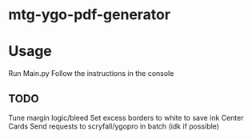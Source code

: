 # mtg-ygo-pdf-generator

# Usage

Run Main.py
Follow the instructions in the console

## TODO
Tune margin logic/bleed
Set excess borders to white to save ink
Center Cards
Send requests to scryfall/ygopro in batch (idk if possible)